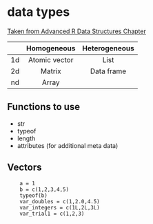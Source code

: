 # data types

[Taken from Advanced R Data Structures Chapter](http://adv-r.had.co.nz/Data-structures.html)

|    |  Homogeneous  | Heterogeneous |
|:--:|:-------------:|:-------------:|
| 1d | Atomic vector | List          |
| 2d | Matrix        | Data frame    |
| nd | Array         |               |


## Functions to use

- str
- typeof
- length
- attributes (for additional meta data)

## Vectors
		a = 1
		b = c(1,2,3,4,5)
		typeof(b)
		var_doubles = c(1,2.0,4.5)
		var_integers = c(1L,2L,3L)
		var_trial1 = c(1,2,3)

